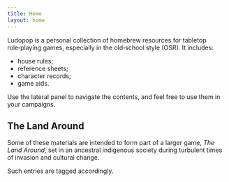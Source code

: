 ```yaml
---
title: Home
layout: home
---
```


Ludopop is a personal collection of homebrew resources for tabletop role‑playing games, especially in the old‑school style (OSR). It includes:
- house rules;
- reference sheets;
- character records;
- game aids.

Use the lateral panel to navigate the contents, and feel free to use them in your campaigns.

## The Land Around
Some of these materials are intended to form part of a larger game, *The Land Around*, set in an ancestral indigenous society during turbulent times of invasion and cultural change.

Such entries are tagged accordingly.
